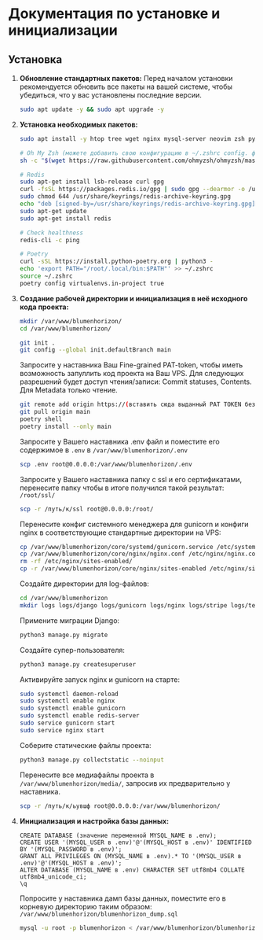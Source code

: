 # Документация по установке и инициализации

## Установка

1. **Обновление cтандартных пакетов:**
   Перед началом установки рекомендуется обновить все пакеты на вашей системе, чтобы убедиться, что у вас установлены последние версии.

   ```bash
   sudo apt update -y && sudo apt upgrade -y
   ```

2. **Установка необходимых пакетов:**

    ```bash
    sudo apt install -y htop tree wget nginx mysql-server neovim zsh python3-dev default-libmysqlclient-dev build-essential pkg-config gettext

    # Oh My Zsh (можете добавить свою конфигурацию в ~/.zshrc config. файл)
    sh -c "$(wget https://raw.githubusercontent.com/ohmyzsh/ohmyzsh/master/tools/install.sh -O -)"

    # Redis
    sudo apt-get install lsb-release curl gpg
    curl -fsSL https://packages.redis.io/gpg | sudo gpg --dearmor -o /usr/share/keyrings/redis-archive-keyring.gpg
    sudo chmod 644 /usr/share/keyrings/redis-archive-keyring.gpg
    echo "deb [signed-by=/usr/share/keyrings/redis-archive-keyring.gpg] https://packages.redis.io/deb $(lsb_release -cs) main" | sudo tee /etc/apt/sources.list.d/redis.list
    sudo apt-get update
    sudo apt-get install redis

    # Check healthness
    redis-cli -c ping

    # Poetry
    curl -sSL https://install.python-poetry.org | python3 -
    echo 'export PATH="/root/.local/bin:$PATH"' >> ~/.zshrc
    source ~/.zshrc
    poetry config virtualenvs.in-project true
    ```

3. **Создание рабочей директории и инициализация в неё исходного кода проекта:**

    ```bash
    mkdir /var/www/blumenhorizon/
    cd /var/www/blumenhorizon/

    git init .
    git config --global init.defaultBranch main
    ```

    Запросите у наставника Ваш Fine-grained PAT-token, чтобы иметь возможность запуллить код проекта на Ваш VPS.
    Для следующих разрешений будет доступ чтения/записи: Commit statuses, Contents.
    Для Metadata только чтение.

    ```bash
    git remote add origin https://(вставить сюда выданный PAT TOKEN без скобочек)@github.com/Leviinson/BlumenHorizon.git
    git pull origin main
    poetry shell
    poetry install --only main
    ```

    Запросите у Вашего наставника .env файл и поместите его содержимое в `.env` в `/var/www/blumenhorizon/.env`

    ```bash
    scp .env root@0.0.0.0:/var/www/blumenhorizon/.env
    ```

    Запросите у Вашего наставника папку с ssl и его сертификатами, перенесите папку чтобы в итоге получился такой результат: `/root/ssl/`

    ```bash
    scp -r /путь/к/ssl root@0.0.0.0:/root/
    ```

    Перенесите конфиг системного менеджера для gunicorn и конфиги nginx в соответствующие стандартные директории на VPS:

    ```bash
    cp /var/www/blumenhorizon/core/systemd/gunicorn.service /etc/systemd/system/
    cp /var/www/blumenhorizon/core/nginx/nginx.conf /etc/nginx/nginx.conf
    rm -rf /etc/nginx/sites-enabled/
    cp -r /var/www/blumenhorizon/core/nginx/sites-enabled /etc/nginx/sites-enabled
    ```

    Создайте директории для log-файлов:

    ```bash
    cd /var/www/blumenhorizon
    mkdir logs logs/django logs/gunicorn logs/nginx logs/stripe logs/telegram logs/celery logs/mysql logs/redis
    ```

    Примените миграции Django:

    ```bash
    python3 manage.py migrate
    ```

    Создайте супер-пользователя:

    ```bash
    python3 manage.py createsuperuser
    ```

    Активируйте запуск nginx и gunicorn на старте:

    ```bash
    sudo systemctl daemon-reload
    sudo systemctl enable nginx
    sudo systemctl enable gunicorn
    sudo systemctl enable redis-server
    sudo service gunicorn start
    sudo service nginx start
    ```

    Соберите статические файлы проекта:

    ```bash
    python3 manage.py collectstatic --noinput
    ```

    Перенесите все медиафайлы проекта в `/var/www/blumenhorizon/media/`, запросив их предварительно у наставника.

    ```bash
    scp -r /путь/к/ьувшф root@0.0.0.0:/var/www/blumenhorizon/
    ```

4. **Инициализация и настройка базы данных:**

    ```mysql
    CREATE DATABASE (значение переменной MYSQL_NAME в .env);
    CREATE USER '(MYSQL_USER в .env)'@'(MYSQL_HOST в .env)' IDENTIFIED BY '(MYSQL_PASSWORD в .env)';
    GRANT ALL PRIVILEGES ON (MYSQL_NAME в .env).* TO '(MYSQL_USER в .env)'@'(MYSQL_HOST в .env)';
    ALTER DATABASE (MYSQL_NAME в .env) CHARACTER SET utf8mb4 COLLATE utf8mb4_unicode_ci;
    \q
    ```

    Попросите у наставника дамп базы данных, поместите его в корневую директорию таким образом:
    `/var/www/blumenhorizon/blumenhorizon_dump.sql`

    ```bash
    mysql -u root -p blumenhorizon < /var/www/blumenhorizon/blumenhorizon_dump.sql
    ```
